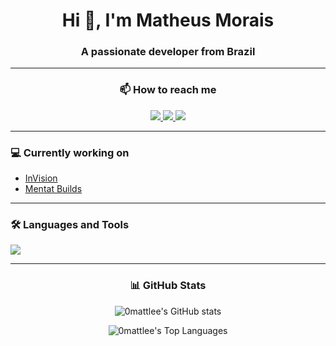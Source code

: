 <div align="center">
  <h1>Hi 👋, I'm Matheus Morais</h1>
  <h3>A passionate developer from Brazil</h3>
</div>

---

<div align="center">
  <h3>📫 How to reach me</h3>
  <a href="https://x.com/00mattlee" target="_blank">
    <img src="https://img.shields.io/badge/Twitter-1DA1F2?style=for-the-badge&logo=twitter&logoColor=white" target="_blank" />
  </a>
  <a href="https://github.com/0mattlee" target="_blank">
    <img src="https://img.shields.io/badge/GitHub-100000?style=for-the-badge&logo=github&logoColor=white" target="_blank" />
  </a>
   <a href="https://www.behance.net/0mattlee" target="_blank">
    <img src="https://camo.githubusercontent.com/a6933b28bea008f8ffc8162b93999d384f0a021d13e83b9dd86f82346c1b0e23/68747470733a2f2f696d672e736869656c64732e696f2f62616467652f426568616e63652d3137363966663f7374796c653d666f722d7468652d6261646765266c6f676f3d626568616e6365266c6f676f436f6c6f723d7768697465" target="_blank" />
  </a>
</div>

---

<div>
  <h3>💻 Currently working on</h3>
  <ul>
    <li><a href="https://invision-page.vercel.app">InVision</a></li>
    <li><a href="https://mentat-builds-page.vercel.app">Mentat Builds</a></li>
  </ul>
</div>

---

<div>
  <h3>🛠️ Languages and Tools</h3>
  <p align="left">
    <img src="https://skillicons.dev/icons?i=js,ts,nodejs,html,css,py,discord,unreal,blender,lua,vscode" />
  </p>
</div>

---

<div align="center">
  <h3>📊 GitHub Stats</h3>
  <p>
    <img align="center" src="https://github-readme-stats.vercel.app/api?username=0mattlee&show_icons=true&locale=en&theme=dracula" alt="0mattlee's GitHub stats" />
  </p>
  <p>
    <img align="center" src="https://github-readme-stats.vercel.app/api/top-langs/?username=0mattlee&layout=compact&locale=en&theme=dracula" alt="0mattlee's Top Languages" />
  </p>
</div>
